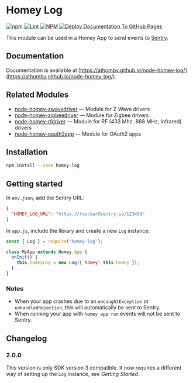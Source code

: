 # Homey Log

[![npm](https://img.shields.io/npm/v/homey-log)](https://www.npmjs.com/package/homey-log) [![Lint](https://github.com/athombv/node-homey-log/actions/workflows/lint.yml/badge.svg?branch=master)](https://github.com/athombv/node-homey-log/actions/workflows/lint.yml) [![NPM](https://github.com/athombv/node-homey-log/actions/workflows/deploy.yml/badge.svg)](https://github.com/athombv/node-homey-log/actions/workflows/deploy.yml) [![Deploy Documentation To GitHub Pages](https://github.com/athombv/node-homey-log/actions/workflows/docs.yml/badge.svg?branch=master)](https://github.com/athombv/node-homey-log/actions/workflows/docs.yml)

This module can be used in a Homey App to send events to [Sentry](http://sentry.io/).

## Documentation

Documentation is available at [https://athombv.github.io/node-homey-log/](https://athombv.github.io/node-homey-log/).

## Related Modules

* [node-homey-zwavedriver](https://athombv.github.io/node-homey-zwavedriver) — Module for Z-Wave drivers
* [node-homey-zigbeedriver](https://athombv.github.io/node-homey-zigbeedriver) — Module for Zigbee drivers
* [node-homey-rfdriver](https://athombv.github.io/node-homey-rfdriver) — Module for RF (433 Mhz, 868 MHz, Infrared) drivers
* [node-homey-oauth2app](https://athombv.github.io/node-homey-oauth2app) — Module for OAuth2 apps

## Installation

```bash
npm install --save homey-log
```

## Getting started

In `env.json`, add the Sentry URL:

```json
{
  "HOMEY_LOG_URL": "https://foo:bar@sentry.io/123456"
}
```

In `app.js`, include the library and create a new `Log` instance:

```js
const { Log } = require('homey-log');

class MyApp extends Homey.App {
  onInit() {
    this.homeyLog = new Log({ homey: this.homey });
  }
}
```

### Notes

* When your app crashes due to an `uncaughtException` or `unhandledRejection`, this will automatically be sent to Sentry.
* When running your app with `homey app run` events will not be sent to Sentry.

## Changelog
### 2.0.0

This version is only SDK version 3 compatible. It now requires a different way of setting up the `Log` instance, see _Getting Started_.
